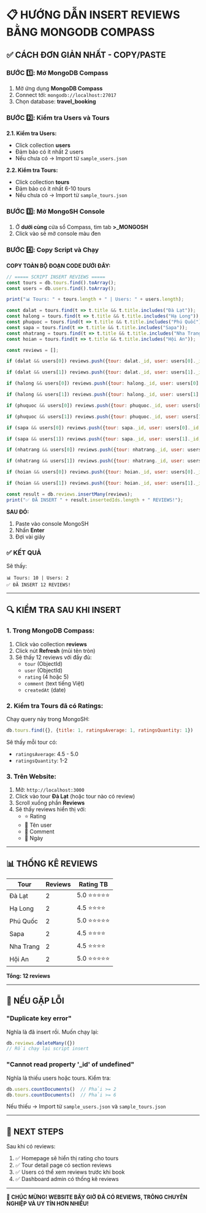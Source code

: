 # 📋 HƯỚNG DẪN INSERT REVIEWS BẰNG MONGODB COMPASS

## ✅ CÁCH ĐƠN GIẢN NHẤT - COPY/PASTE

### BƯỚC 1️⃣: Mở MongoDB Compass

1. Mở ứng dụng **MongoDB Compass**
2. Connect tới: `mongodb://localhost:27017`
3. Chọn database: **travel_booking**

### BƯỚC 2️⃣: Kiểm tra Users và Tours

**2.1. Kiểm tra Users:**
- Click collection **users**
- Đảm bảo có ít nhất 2 users
- Nếu chưa có → Import từ `sample_users.json`

**2.2. Kiểm tra Tours:**
- Click collection **tours**  
- Đảm bảo có ít nhất 6-10 tours
- Nếu chưa có → Import từ `sample_tours.json`

### BƯỚC 3️⃣: Mở MongoSH Console

1. Ở **dưới cùng** cửa sổ Compass, tìm tab **>_MONGOSH**
2. Click vào sẽ mở console màu đen

### BƯỚC 4️⃣: Copy Script và Chạy

**COPY TOÀN BỘ ĐOẠN CODE DƯỚI ĐÂY:**

```javascript
// ===== SCRIPT INSERT REVIEWS =====
const tours = db.tours.find().toArray();
const users = db.users.find().toArray();

print("📊 Tours: " + tours.length + " | Users: " + users.length);

const dalat = tours.find(t => t.title && t.title.includes("Đà Lạt"));
const halong = tours.find(t => t.title && t.title.includes("Hạ Long"));
const phuquoc = tours.find(t => t.title && t.title.includes("Phú Quốc"));
const sapa = tours.find(t => t.title && t.title.includes("Sapa"));
const nhatrang = tours.find(t => t.title && t.title.includes("Nha Trang"));
const hoian = tours.find(t => t.title && t.title.includes("Hội An"));

const reviews = [];

if (dalat && users[0]) reviews.push({tour: dalat._id, user: users[0]._id, rating: 5, comment: "Đà Lạt thật tuyệt vời! Không khí trong lành, phong cảnh đẹp mê hồn. Hướng dẫn viên nhiệt tình, lịch trình hợp lý. Chắc chắn sẽ quay lại!", createdAt: new Date("2025-01-15")});

if (dalat && users[1]) reviews.push({tour: dalat._id, user: users[1]._id, rating: 5, comment: "Tour rất chuyên nghiệp, khách sạn sạch sẽ, đồ ăn ngon. Các thác nước và đồi chè rất đẹp. Xứng đáng 5 sao!", createdAt: new Date("2025-02-10")});

if (halong && users[0]) reviews.push({tour: halong._id, user: users[0]._id, rating: 5, comment: "Vịnh Hạ Long đẹp như tranh vẽ! Du thuyền sang trọng, hải sản tươi ngon. Đội ngũ phục vụ tận tâm. Highly recommended!", createdAt: new Date("2025-01-20")});

if (halong && users[1]) reviews.push({tour: halong._id, user: users[1]._id, rating: 4, comment: "Cảnh đẹp không có gì để chê. Hang Sửng Sốt thật sự choáng ngợp. Trừ điểm vì thời tiết có mây.", createdAt: new Date("2025-02-15")});

if (phuquoc && users[0]) reviews.push({tour: phuquoc._id, user: users[0]._id, rating: 5, comment: "Phú Quốc là thiên đường biển đảo! Bãi Sao đẹp ngất ngây, nước biển trong xanh. Resort 5 sao, dịch vụ hoàn hảo!", createdAt: new Date("2025-01-25")});

if (phuquoc && users[1]) reviews.push({tour: phuquoc._id, user: users[1]._id, rating: 5, comment: "Trải nghiệm tuyệt vời! Lặn ngắm san hô đẹp lắm. Hải sản tươi sống giá rẻ. 4 ngày 3 đêm vẫn thấy ngắn!", createdAt: new Date("2025-02-20")});

if (sapa && users[0]) reviews.push({tour: sapa._id, user: users[0]._id, rating: 5, comment: "Sapa mùa lúa chín đẹp không thể tả! Ruộng bậc thang tuyệt đẹp, chinh phục Fansipan thành công. Đội ngũ hướng dẫn rất pro!", createdAt: new Date("2025-02-01")});

if (sapa && users[1]) reviews.push({tour: sapa._id, user: users[1]._id, rating: 4, comment: "Tour trekking rất thú vị. Gặp được nhiều người dân tộc, văn hóa độc đáo. Hơi mệt nhưng rất đáng!", createdAt: new Date("2025-03-01")});

if (nhatrang && users[0]) reviews.push({tour: nhatrang._id, user: users[0]._id, rating: 5, comment: "Nha Trang vui lắm! Vinpearl Land sướng không tưởng. Tắm biển, lặn ngắm san hô đều tuyệt. Giá cả hợp lý!", createdAt: new Date("2025-02-05")});

if (nhatrang && users[1]) reviews.push({tour: nhatrang._id, user: users[1]._id, rating: 4, comment: "Bãi biển đẹp, nước trong. Đảo Hòn Mun rất đẹp. Trừ điểm vì đông khách một chút.", createdAt: new Date("2025-03-05")});

if (hoian && users[0]) reviews.push({tour: hoian._id, user: users[0]._id, rating: 5, comment: "Hội An phố cổ rất đẹp! Ban đêm thả đèn hoa đăng lãng mạn lắm. Món ăn đặc sản cao lầu, bánh mì ngon tuyệt!", createdAt: new Date("2025-02-08")});

if (hoian && users[1]) reviews.push({tour: hoian._id, user: users[1]._id, rating: 5, comment: "Kiến trúc cổ kính, văn hóa đặc sắc. Chùa Cầu, hội quán đều đẹp. Tour guide giải thích rất hay!", createdAt: new Date("2025-03-08")});

const result = db.reviews.insertMany(reviews);
print("✅ ĐÃ INSERT " + result.insertedIds.length + " REVIEWS!");
```

**SAU ĐÓ:**
1. Paste vào console MongoSH
2. Nhấn **Enter**
3. Đợi vài giây

### ✅ KẾT QUẢ

Sẽ thấy:
```
📊 Tours: 10 | Users: 2
✅ ĐÃ INSERT 12 REVIEWS!
```

---

## 🔍 KIỂM TRA SAU KHI INSERT

### 1. Trong MongoDB Compass:

1. Click vào collection **reviews**
2. Click nút **Refresh** (mũi tên tròn)
3. Sẽ thấy 12 reviews với đầy đủ:
   - `tour` (ObjectId)
   - `user` (ObjectId)
   - `rating` (4 hoặc 5)
   - `comment` (text tiếng Việt)
   - `createdAt` (date)

### 2. Kiểm tra Tours đã có Ratings:

Chạy query này trong MongoSH:
```javascript
db.tours.find({}, {title: 1, ratingsAverage: 1, ratingsQuantity: 1})
```

Sẽ thấy mỗi tour có:
- `ratingsAverage`: 4.5 - 5.0
- `ratingsQuantity`: 1-2

### 3. Trên Website:

1. Mở: `http://localhost:3000`
2. Click vào tour **Đà Lạt** (hoặc tour nào có review)
3. Scroll xuống phần **Reviews**
4. Sẽ thấy reviews hiển thị với:
   - ⭐ Rating
   - 👤 Tên user
   - 💬 Comment
   - 📅 Ngày

---

## 📊 THỐNG KÊ REVIEWS

| Tour | Reviews | Rating TB |
|------|---------|-----------|
| Đà Lạt | 2 | 5.0 ⭐⭐⭐⭐⭐ |
| Hạ Long | 2 | 4.5 ⭐⭐⭐⭐ |
| Phú Quốc | 2 | 5.0 ⭐⭐⭐⭐⭐ |
| Sapa | 2 | 4.5 ⭐⭐⭐⭐ |
| Nha Trang | 2 | 4.5 ⭐⭐⭐⭐ |
| Hội An | 2 | 5.0 ⭐⭐⭐⭐⭐ |

**Tổng: 12 reviews**

---

## 🐛 NẾU GẶP LỖI

### "Duplicate key error"

Nghĩa là đã insert rồi. Muốn chạy lại:

```javascript
db.reviews.deleteMany({})
// Rồi chạy lại script insert
```

### "Cannot read property '_id' of undefined"

Nghĩa là thiếu users hoặc tours. Kiểm tra:

```javascript
db.users.countDocuments()  // Phải >= 2
db.tours.countDocuments()  // Phải >= 6
```

Nếu thiếu → Import từ `sample_users.json` và `sample_tours.json`

---

## 🎯 NEXT STEPS

Sau khi có reviews:

1. ✅ Homepage sẽ hiển thị rating cho tours
2. ✅ Tour detail page có section reviews
3. ✅ Users có thể xem reviews trước khi book
4. ✅ Dashboard admin có thống kê reviews

---

**🎉 CHÚC MỪNG! WEBSITE BÂY GIỜ ĐÃ CÓ REVIEWS, TRÔNG CHUYÊN NGHIỆP VÀ UY TÍN HƠN NHIỀU!**
